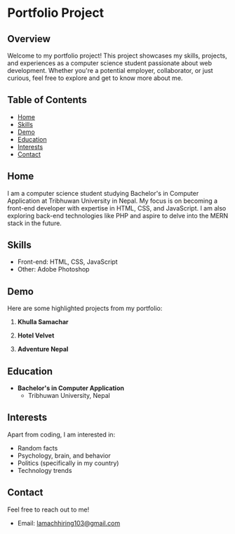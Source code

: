 # Portfolio Project

## Overview

Welcome to my portfolio project! This project showcases my skills, projects, and experiences as a computer science student passionate about web development. Whether you're a potential employer, collaborator, or just curious, feel free to explore and get to know more about me.

## Table of Contents

- [Home](#introduction)
- [Skills](#skills)
- [Demo](#demo)
- [Education](#education)
- [Interests](#interests)
- [Contact](#contact)

## Home

I am a computer science student studying Bachelor's in Computer Application at Tribhuwan University in Nepal. My focus is on becoming a front-end developer with expertise in HTML, CSS, and JavaScript. I am also exploring back-end technologies like PHP and aspire to delve into the MERN stack in the future.

## Skills

- Front-end: HTML, CSS, JavaScript
- Other: Adobe Photoshop

## Demo

Here are some highlighted projects from my portfolio:

1. **Khulla Samachar**
   
2. **Hotel Velvet**

3. **Adventure Nepal**

## Education

- **Bachelor's in Computer Application**
  - Tribhuwan University, Nepal

## Interests

Apart from coding, I am interested in:
- Random facts
- Psychology, brain, and behavior
- Politics (specifically in my country)
- Technology trends

## Contact

Feel free to reach out to me!
- Email: lamachhiring103@gmail.com
